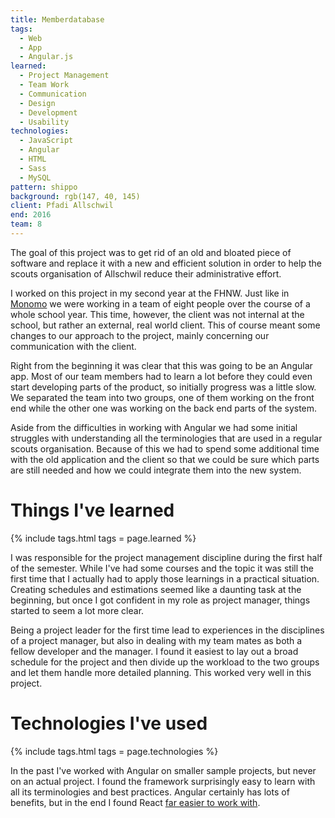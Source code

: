 ```yaml
---
title: Memberdatabase
tags:
  - Web
  - App
  - Angular.js
learned:
  - Project Management
  - Team Work
  - Communication
  - Design
  - Development
  - Usability
technologies:
  - JavaScript
  - Angular
  - HTML
  - Sass
  - MySQL
pattern: shippo
background: rgb(147, 40, 145)
client: Pfadi Allschwil
end: 2016
team: 8
---
```


The goal of this project was to get rid of an old and bloated piece of software and replace it with a new and efficient solution in order to help the scouts organisation of Allschwil reduce their administrative effort.

I worked on this project in my second year at the FHNW. Just like in [Monomo](/projects/monomo/) we were working in a team of eight people over the course of a whole school year. This time, however, the client was not internal at the school, but rather an external, real world client. This of course meant some changes to our approach to the project, mainly concerning our communication with the client.

Right from the beginning it was clear that this was going to be an Angular app. Most of our team members had to learn a lot before they could even start developing parts of the product, so initially progress was a little slow. We separated the team into two groups, one of them working on the front end while the other one was working on the back end parts of the system.

Aside from the difficulties in working with Angular we had some initial struggles with understanding all the terminologies that are used in a regular scouts organisation. Because of this we had to spend some additional time with the old application and the client so that we could be sure which parts are still needed and how we could integrate them into the new system.

# Things I've learned

{% include tags.html tags = page.learned %}

I was responsible for the project management discipline during the first half of the semester. While I've had some courses and the topic it was still the first time that I actually had to apply those learnings in a practical situation. Creating schedules and estimations seemed like a daunting task at the beginning, but once I got confident in my role as project manager, things started to seem a lot more clear.

Being a project leader for the first time lead to experiences in the disciplines of a project manager, but also in dealing with my team mates as both a fellow developer and the manager. I found it easiest to lay out a broad schedule for the project and then divide up the workload to the two groups and let them handle more detailed planning. This worked very well in this project.

# Technologies I've used

{% include tags.html tags = page.technologies %}

In the past I've worked with Angular on smaller sample projects, but never on an actual project. I found the framework surprisingly easy to learn with all its terminologies and best practices. Angular certainly has lots of benefits, but in the end I found React [far easier to work with](/projects/what-the-fuck-should-i-watch-tonight/).

